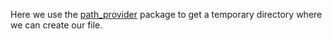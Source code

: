 Here we use the [path_provider](https://pub.dev/packages/path_provider) package to get a temporary directory where we can create our file.

<inline-fragment platform="flutter" src="~/lib/storage/fragments/flutter/upload/no-upload-data.md"></inline-fragment>

<inline-fragment platform="flutter" src="~/lib/storage/fragments/flutter/upload/upload-create-file.md"></inline-fragment>
